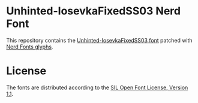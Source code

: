 # Unhinted-IosevkaFixedSS03 Nerd Font
This repository contains the [Unhinted-IosevkaFixedSS03 font](https://github.com/be5invis/Iosevka) patched with [Nerd Fonts glyphs](https://github.com/ryanoasis/nerd-fonts).

# License
The fonts are distributed according to the [SIL Open Font License, Version 1.1](LICENSE).
